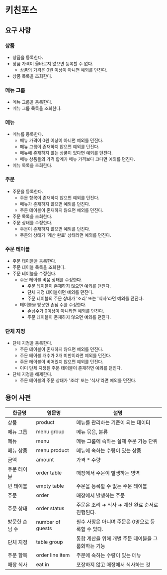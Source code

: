 # 키친포스

## 요구 사항

### 상품
- 상품을 등록한다.
- 상품 가격이 올바르지 않으면 등록할 수 없다.
    - 상품의 가격은 0원 이상이 아니면 예외를 던진다.
- 상품 목록을 조회한다.

### 메뉴 그룹
- 메뉴 그룹을 등록한다.
- 메뉴 그룹 목록을 조회한다.

### 메뉴
- 메뉴를 등록한다.
    - 메뉴 가격이 0원 이상이 아니면 예외를 던진다.
    - 메뉴 그룹이 존재하지 않으면 예외를 던진다.
    - 메뉴에 존재하지 않는 상품이 있다면 예외를 던진다.
    - 메뉴 상품들의 가격 합계가 메뉴 가격보다 크다면 예외를 던진다.
- 메뉴 목록을 조회한다.

### 주문
- 주문을 등록한다.
    - 주문 항목이 존재하지 않으면 예외를 던진다.
    - 메뉴가 존재하지 않으면 예외를 던진다.
    - 주문 테이블이 존재하지 않으면 예외를 던진다.
- 주문 목록을 조회한다.
- 주문 상태를 수정한다.
    - 주문이 존재하지 않으면 예외를 던진다.
    - 주문의 상태가 '계산 완료' 상태라면 예외를 던진다.

### 주문 테이블
- 주문 테이블을 등록한다.
- 주문 테이블 목록을 조회한다.
- 주문 테이블을 수정한다.
    - 주문 테이블 비움 상태를 수정한다.
        - 주문 테이블이 존재하지 않으면 예외를 던진다.
        - 단체 지정 테이블이면 예외를 던진다.
        - 주문 테이블의 주문 상태가 '조리' 또는 '식사'라면 예외를 던진다.
    - 테이블을 방문한 손님 수를 수정한다.
        - 손님수가 0이상이 아니라면 예외를 던진다.
        - 주문 테이블이 존재하지 않으면 예외를 던진다.

### 단체 지정
- 단체 지정을 등록한다.
    - 주문 테이블이 존재하지 않으면 예외를 던진다.
    - 주문 테이블 개수가 2개 미만이라면 예외를 던진다.
    - 주문 테이블이 비어있지 않으면 예외를 던진다.
    - 이미 단체 지정된 주문 테이블이 존재하면 예외를 던진다.
- 단체 지정을 해제한다.
    - 주문 테이블의 주문 상태가 '조리' 또는 '식사'라면 예외를 던진다.

## 용어 사전

| 한글명 | 영문명 | 설명 |
| --- | --- | --- |
| 상품 | product | 메뉴를 관리하는 기준이 되는 데이터 |
| 메뉴 그룹 | menu group | 메뉴 묶음, 분류 |
| 메뉴 | menu | 메뉴 그룹에 속하는 실제 주문 가능 단위 |
| 메뉴 상품 | menu product | 메뉴에 속하는 수량이 있는 상품 |
| 금액 | amount | 가격 * 수량 |
| 주문 테이블 | order table | 매장에서 주문이 발생하는 영역 |
| 빈 테이블 | empty table | 주문을 등록할 수 없는 주문 테이블 |
| 주문 | order | 매장에서 발생하는 주문 |
| 주문 상태 | order status | 주문은 조리 ➜ 식사 ➜ 계산 완료 순서로 진행된다. |
| 방문한 손님 수 | number of guests | 필수 사항은 아니며 주문은 0명으로 등록할 수 있다. |
| 단체 지정 | table group | 통합 계산을 위해 개별 주문 테이블을 그룹화하는 기능 |
| 주문 항목 | order line item | 주문에 속하는 수량이 있는 메뉴 |
| 매장 식사 | eat in | 포장하지 않고 매장에서 식사하는 것 |
